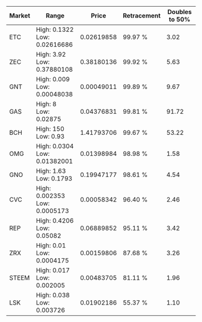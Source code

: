| Market | Range | Price| Retracement | Doubles to 50% |
| --- | --- | --- | --- | --- |
| ETC | High: 0.1322<br />Low: 0.02616686 | 0.02619858 | 99.97 % | 3.02 |
| ZEC | High: 3.92<br />Low: 0.37880108 | 0.38180136 | 99.92 % | 5.63 |
| GNT | High: 0.009<br />Low: 0.00048038 | 0.00049011 | 99.89 % | 9.67 |
| GAS | High: 8<br />Low: 0.02875 | 0.04376831 | 99.81 % | 91.72 |
| BCH | High: 150<br />Low: 0.93 | 1.41793706 | 99.67 % | 53.22 |
| OMG | High: 0.0304<br />Low: 0.01382001 | 0.01398984 | 98.98 % | 1.58 |
| GNO | High: 1.63<br />Low: 0.1793 | 0.19947177 | 98.61 % | 4.54 |
| CVC | High: 0.002353<br />Low: 0.0005173 | 0.00058342 | 96.40 % | 2.46 |
| REP | High: 0.4206<br />Low: 0.05082 | 0.06889852 | 95.11 % | 3.42 |
| ZRX | High: 0.01<br />Low: 0.0004175 | 0.00159806 | 87.68 % | 3.26 |
| STEEM | High: 0.017<br />Low: 0.002005 | 0.00483705 | 81.11 % | 1.96 |
| LSK | High: 0.038<br />Low: 0.003726 | 0.01902186 | 55.37 % | 1.10 |
